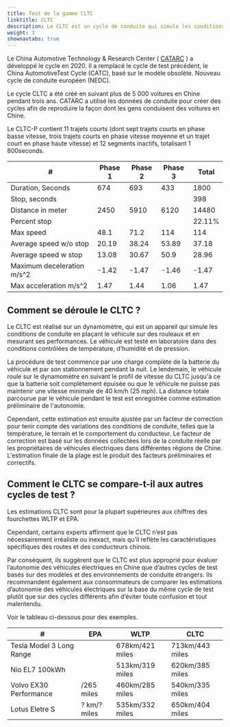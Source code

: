 ```yaml
---
title: Test de la gamme CLTC
linktitle: CLTC
description: Le CLTC est un cycle de conduite qui simule les conditions et schémas de conduite typiques des conducteurs chinois.
weight: 3
shownavtabs: true
---
```

<!-- markdownlint-disable MD033 -->

  Le China Automotive Technology & Research Center ( [CATARC](https://www.catarc.ac.cn/) ) a développé le cycle en 2020. Il a remplacé le cycle de test précédent, le China AutomotiveTest Cycle (CATC), basé sur le modèle obsolète. Nouveau cycle de conduite européen (NEDC).

Le cycle CLTC a été créé en suivant plus de 5 000 voitures en Chine pendant trois ans. CATARC a utilisé les données de conduite pour créer des cycles afin de reproduire la façon dont les gens conduisent des voitures en Chine.

Le CLTC-P contient 11 trajets courts (dont sept trajets courts en phase basse vitesse, trois trajets courts en phase vitesse moyenne et un trajet court en phase haute vitesse) et 12 segments inactifs, totalisant 1 800seconds.

<table class="table table-striped border">
        <thead>
        <tr>
         <th>#
         </th>
         <th>Phase 1
         </th>
         <th>Phase 2
         </th>
         <th>Phase 3
         </th>
         <th>Total
         </th>
        </tr>
    </thead>
    <tbody>
        <tr>
            <td>Duration, Seconds
            </td>
            <td>674
            </td>
            <td>693
            </td>
            <td>433
            </td>
            <td>1800
            </td>
        </tr>
        <tr>
            <td>Stop, seconds
            </td>
            <td>
            </td>
            <td>
            </td>
            <td>
            </td>
            <td>398
            </td>
        </tr>
        <tr>
            <td>Distance in meter
            </td>
            <td>2450
            </td>
            <td>5910
            </td>
            <td>6120
            </td>
            <td>14480
            </td>
        </tr>
        <tr>
            <td>Percent stop
            </td>
            <td>
            </td>
            <td>
            </td>
            <td>
            </td>
            <td>22.11%
            </td>
        </tr>
        <tr>
            <td>Max speed
            </td>
            <td>48.1
            </td>
            <td>71.2
            </td>
            <td>114
            </td>
            <td>114
            </td>
        </tr>
        <tr>
            <td>Average speed w/o stop
            </td>
            <td>20.19
            </td>
            <td>38.24
            </td>
            <td>53.89
            </td>
            <td>37.18
            </td>
        </tr>
        <tr>
            <td>Average speed w stop
            </td>
            <td>13.08
            </td>
            <td>30.67
            </td>
            <td>50.9
            </td>
            <td>28.96
            </td>
        </tr>
         <tr>
            <td>Maximum deceleration m/s^2
            </td>
            <td>-1.42
            </td>
            <td>-1.47
            </td>
            <td>-1.46
            </td>
            <td>-1.47
            </td>
        </tr>
          <tr>
            <td>Max acceleration m/s^2
            </td>
            <td>1.47
            </td>
            <td>1.44
            </td>
            <td>1.06
            </td>
            <td>1.47
            </td>
        </tr>
 </tbody>
</table>

## Comment se déroule le CLTC ?

Le CLTC est réalisé sur un dynamomètre, qui est un appareil qui simule les conditions de conduite en plaçant le véhicule sur des rouleaux et en mesurant ses performances. Le véhicule est testé en laboratoire dans des conditions contrôlées de température, d’humidité et de pression.

La procédure de test commence par une charge complète de la batterie du véhicule et par son stationnement pendant la nuit. Le lendemain, le véhicule roule sur le dynamomètre en suivant le profil de vitesse du CLTC jusqu'à ce que la batterie soit complètement épuisée ou que le véhicule ne puisse pas maintenir une vitesse minimale de 40 km/h (25 mph). La distance totale parcourue par le véhicule pendant le test est enregistrée comme estimation préliminaire de l'autonomie.

Cependant, cette estimation est ensuite ajustée par un facteur de correction pour tenir compte des variations des conditions de conduite, telles que la température, le terrain et le comportement du conducteur. Le facteur de correction est basé sur les données collectées lors de la conduite réelle par les propriétaires de véhicules électriques dans différentes régions de Chine. L'estimation finale de la plage est le produit des facteurs préliminaires et correctifs.

## Comment le CLTC se compare-t-il aux autres cycles de test ?

Les estimations CLTC sont pour la plupart supérieures aux chiffres des fourchettes WLTP et EPA.

Cependant, certains experts affirment que le CLTC n’est pas nécessairement irréaliste ou inexact, mais qu’il reflète les caractéristiques spécifiques des routes et des conducteurs chinois.

Par conséquent, ils suggèrent que le CLTC est plus approprié pour évaluer l’autonomie des véhicules électriques en Chine que d’autres cycles de test basés sur des modèles et des environnements de conduite étrangers. Ils recommandent également aux consommateurs de comparer les estimations d’autonomie des véhicules électriques sur la base du même cycle de test plutôt que sur des cycles différents afin d’éviter toute confusion et tout malentendu.

Voir le tableau ci-dessous pour des exemples.

<table class="table table-striped border">
        <thead>
        <tr>
         <th>#
         </th>
         <th>EPA
         </th>
         <th>WLTP
         </th>
         <th>CLTC
         </th>
        </tr>
    </thead>
    <tbody>
        <tr>
            <td>Tesla Model 3 Long Range
            </td>
            <td>
            </td>
            <td>678km/421 miles
            </td>
            <td>713km/443 miles
            </td>
        </tr>
        <tr>
            <td>Nio EL7 100kWh
            </td>
            <td>
            </td>
            <td>513km/319 miles
            </td>
            <td>620km/385 miles
            </td>
        </tr>
        <tr>
            <td>Volvo EX30 Performance
            </td>
            <td>/265 miles
            </td>
            <td>460km/285 miles
            </td>
            <td>540km/335 miles
            </td>
        </tr>
           <tr>
            <td>Lotus Eletre S
            </td>
            <td>? km/? miles
            </td>
            <td>535km/332 miles
            </td>
            <td>650km/404 miles
            </td>
        </tr>
 </tbody>
</table>

